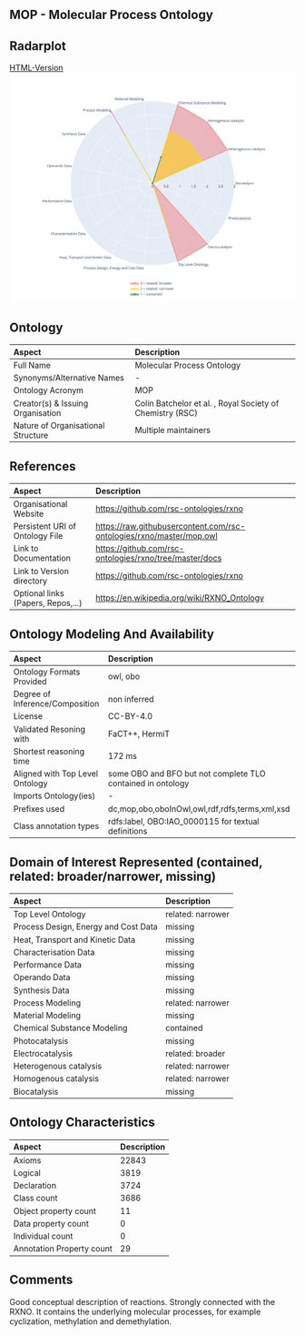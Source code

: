 ## MOP - Molecular Process Ontology


 ## Radarplot 

 [HTML-Version](../radarplots/Radarplot_MOP.html) ![Radarplot for Domains of ontology MOP](../radarplots/Radarplot_MOP.svg) 
## Ontology

|Aspect |Description| 
 |:---|:---|
| Full Name | Molecular Process Ontology |
| Synonyms/Alternative Names | - |
| Ontology Acronym | MOP |
| Creator(s) & Issuing Organisation | Colin Batchelor et al. , Royal Society of Chemistry (RSC) |
| Nature of Organisational Structure | Multiple maintainers |

## References

|Aspect |Description| 
 |:---|:---|
| Organisational Website | https://github.com/rsc-ontologies/rxno |
| Persistent URI of Ontology File | https://raw.githubusercontent.com/rsc-ontologies/rxno/master/mop.owl |
| Link to Documentation | https://github.com/rsc-ontologies/rxno/tree/master/docs |
| Link to Version directory | https://github.com/rsc-ontologies/rxno |
| Optional links (Papers, Repos,...) | https://en.wikipedia.org/wiki/RXNO_Ontology |

## Ontology Modeling And Availability

|Aspect |Description| 
 |:---|:---|
| Ontology Formats Provided | owl, obo |
| Degree of Inference/Composition | non inferred |
| License | CC-BY-4.0 |
| Validated Resoning with | FaCT++, HermiT |
| Shortest reasoning time | 172 ms |
| Aligned with Top Level Ontology | some OBO and BFO but not complete TLO contained in ontology |
| Imports Ontology(ies) | - |
| Prefixes used | dc,mop,obo,oboInOwl,owl,rdf,rdfs,terms,xml,xsd |
| Class annotation types | rdfs:label, OBO:IAO_0000115 for textual definitions |

## Domain of Interest Represented (contained, related: broader/narrower, missing)

|Aspect |Description| 
 |:---|:---|
| Top Level Ontology | related: narrower |
| Process Design, Energy and Cost Data | missing |
| Heat, Transport and Kinetic Data | missing |
| Characterisation Data | missing |
| Performance Data | missing |
| Operando Data | missing |
| Synthesis Data | missing |
| Process Modeling | related: narrower |
| Material Modeling | missing |
| Chemical Substance Modeling | contained |
| Photocatalysis | missing |
| Electrocatalysis | related: broader |
| Heterogenous catalysis | related: narrower |
| Homogenous catalysis | related: narrower |
| Biocatalysis | missing |

## Ontology Characteristics

|Aspect |Description| 
 |:---|:---|
| Axioms | 22843 |
| Logical | 3819 |
| Declaration | 3724 |
| Class count | 3686 |
| Object property count | 11 |
| Data property count | 0 |
| Individual count | 0 |
| Annotation Property count | 29 |

## Comments

Good conceptual description of reactions. Strongly connected with the RXNO. It contains the underlying molecular processes, for example cyclization, methylation and demethylation.
